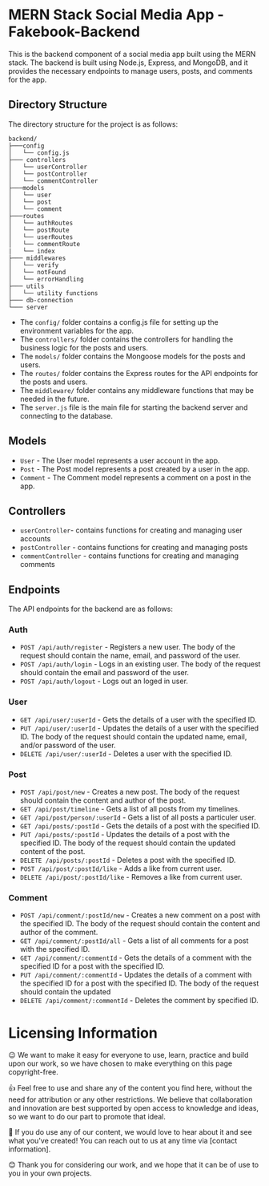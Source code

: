 # MERN Stack Social Media App - Fakebook-Backend

This is the backend component of a social media app built using the MERN stack. The backend is built using Node.js, Express, and MongoDB, and it provides the necessary endpoints to manage users, posts, and comments for the app.

## Directory Structure
The directory structure for the project is as follows:
```
backend/
├───config
│   └── config.js
├─── controllers
│   └── userController
│   └── postController
│   └── commentController
├───models
│   └── user
│   └── post
│   └── comment
├───routes
│   └── authRoutes
│   └── postRoute
│   └── userRoutes
│   └── commentRoute
|   └── index
├─── middlewares
│   └── verify
│   └── notFound
│   └── errorHandling
├─── utils
│   └── utility functions
├─── db-connection
└─── server
```

- The `config/` folder contains a config.js file for setting up the environment variables for the app.
- The `controllers/` folder contains the controllers for handling the business logic for the posts and users.
- The `models/` folder contains the Mongoose models for the posts and users.
- The `routes/` folder contains the Express routes for the API endpoints for the posts and users.
- The `middleware/` folder contains any middleware functions that may be needed in the future.
- The `server.js` file is the main file for starting the backend server and connecting to the database.

## Models
- `User` - The User model represents a user account in the app.
- `Post` - The Post model represents a post created by a user in the app.
- `Comment` - The Comment model represents a comment on a post in the app.

## Controllers
- `userController`- contains functions for creating and managing user accounts
- `postController` - contains functions for creating and managing posts
- `commentController` - contains functions for creating and managing comments

## Endpoints
The API endpoints for the backend are as follows:

### Auth
- `POST /api/auth/register` - Registers a new user. The body of the request should contain the name, email, and password of the user.
- `POST /api/auth/login` - Logs in an existing user. The body of the request should contain the email and password of the user.
- `POST /api/auth/logout` - Logs out an loged in user.
### User
- `GET /api/user/:userId` - Gets the details of a user with the specified ID.
- `PUT /api/user/:userId` - Updates the details of a user with the specified ID. The body of the request should contain the updated name, email, and/or password of the user.
- `DELETE /api/user/:userId` - Deletes a user with the specified ID.
### Post
- `POST /api/post/new` - Creates a new post. The body of the request should contain the content and author of the post.
- `GET /api/post/timeline` - Gets a list of all posts from my timelines.
- `GET /api/post/person/:userId` - Gets a list of all posts a particuler user.
- `GET /api/posts/:postId` - Gets the details of a post with the specified ID.
- `PUT /api/posts/:postId` - Updates the details of a post with the specified ID. The body of the request should contain the updated content of the post.
- `DELETE /api/posts/:postId` - Deletes a post with the specified ID.
- `POST /api/post/:postId/like` - Adds a like from current user.
- `DELETE /api/post/:postId/like` - Removes a like from current user.
### Comment
- `POST /api/comment/:postId/new` - Creates a new comment on a post with the specified ID. The body of the request should contain the content and author of the comment.
- `GET /api/comment/:postId/all` - Gets a list of all comments for a post with the specified ID.
- `GET /api/comment/:commentId` - Gets the details of a comment with the specified ID for a post with the specified ID.
- `PUT /api/comment/:commentId` - Updates the details of a comment with the specified ID for a post with the specified ID. The body of the request should contain the updated
- `DELETE /api/comment/:commentId` - Deletes the comment by specified ID.


# Licensing Information
😉 We want to make it easy for everyone to use, learn, practice and build upon our work, so we have chosen to make everything on this page copyright-free.

👍 Feel free to use and share any of the content you find here, without the need for attribution or any other restrictions. We believe that collaboration and innovation are best supported by open access to knowledge and ideas, so we want to do our part to promote that ideal.

💖 If you do use any of our content, we would love to hear about it and see what you've created! You can reach out to us at any time via [contact information].

😊 Thank you for considering our work, and we hope that it can be of use to you in your own projects. 
